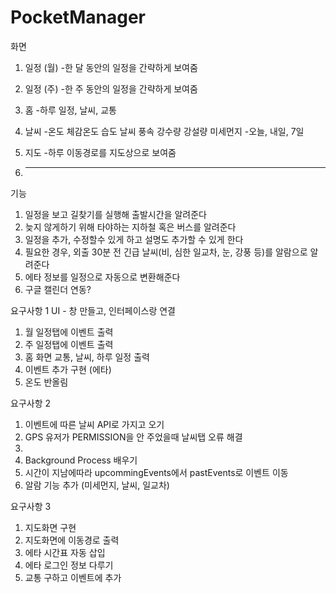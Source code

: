 # PocketManager


화면
1. 일정 (월)
  -한 달 동안의 일정을 간략하게 보여줌
  
2. 일정 (주)
  -한 주 동안의 일정을 간략하게 보여줌

3. 홈
  -하루 일정, 날씨, 교통

3. 날씨
  -온도 체감온도 습도 날씨 풍속 강수량 강설량 미세먼지
  -오늘, 내일, 7일

5. 지도
  -하루 이동경로를 지도상으로 보여줌
  
6. ----------------------------------------------------


기능
1. 일정을 보고 길찾기를 실행해 출발시간을 알려준다
2. 늦지 않게하기 위해 타야하는 지하철 혹은 버스를 알려준다
3. 일정을 추가, 수정할수 있게 하고 설명도 추가할 수 있게 한다
4. 필요한 경우, 외출  30분 전 긴급 날씨(비, 심한 일교차, 눈, 강풍 등)를 알람으로 알려준다
5. 에타 정보를 일정으로 자동으로 변환해준다
6. 구글 캘린더 연동?


요구사항 1
UI - 창 만들고, 인터페이스랑 연결
1. 월 일정탭에 이벤트 출력
2. 주 일정탭에 이벤트 출력
3. 홈 화면 교통, 날씨, 하루 일정 출력
4. 이벤트 추가 구현 (에타)
6. 온도 반올림

요구사항 2
1. 이벤트에 따른 날씨 API로 가지고 오기
2. GPS 유저가 PERMISSION을 안 주었을때 날씨탭 오류 해결
3. 
4. Background Process 배우기
5. 시간이 지남에따라 upcommingEvents에서 pastEvents로 이벤트 이동
6. 알람 기능 추가 (미세먼지, 날씨, 일교차)

요구사항 3
1. 지도화면 구현
2. 지도화면에 이동경로 출력
3. 에타 시간표 자동 삽입
4. 에타 로그인 정보 다루기
5. 교통 구하고 이벤트에 추가



